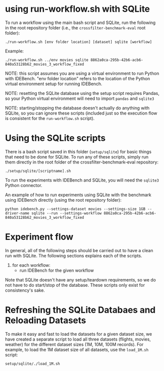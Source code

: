 # using run-workflow.sh with SQLite
To run a workflow using the main bash script and SQLite, run the following in the root repository folder (i.e., the `crossfilter-benchmark-eval` root folder):
```
./run-workflow.sh [env folder location] [dataset] sqlite [workflow]
```

Example:
```
./run-workflow.sh ../env movies sqlite 8862a0ca-295b-42b6-acb6-840a53128b62_movies_3_workflow_fixed
```

NOTE: this script assumes you are using a virtual environment to run Python with IDEBench. "env folder location" refers to the location of the Python virtual environment setup for running IDEBench.

NOTE: resetting the SQLite database using the setup script requires Pandas, so your Python virtual environment will need to import `pandas` and `sqlite3`

NOTE: starting/stopping the database doesn't actually do anything with SQLite, so you can ignore these scripts (included just so the execution flow is consistent for the `run-workflow.sh` script).

# Using the SQLite scripts
There is a bash script saved in this folder (`setup/sqlite`) for basic things that need to be done for SQLite. To run any of these scripts, simply run them directly in the root folder of the crossfilter-benchmark-eval repository:
```
./setup/sqlite/[scriptname].sh
```

To run the experiments with IDEBench and SQLite, you will need the `sqlite3` Python connector.

An example of how to run experiments using SQLite with the benchmark using IDEBench directly (using the root repository folder):
```
python idebench.py --settings-dataset movies --settings-size 1GB --driver-name sqlite --run --settings-workflow 8862a0ca-295b-42b6-acb6-840a53128b62_movies_3_workflow_fixed
```

# Experiment flow
In general, all of the following steps should be carried out to have a clean run with SQLite. The following sections explains each of the scripts.
1. for each workflow:
    * run IDEBench for the given workflow

Note that SQLite doesn't have any setup/teardown requirements, so we do not have to do start/stop of the database. These scripts only exist for consistency's sake.

# Refreshing the SQLite Databaes and Reloading Datasets
To make it easy and fast to load the datasets for a given dataset size, we have created a separate script to load all three datasets (flights, movies, weather) for the different dataset sizes (1M, 10M, 100M records). For example, to load the 1M dataset size of all datasets, use the `load_1M.sh` script:
```
setup/sqlite/./load_1M.sh
```

